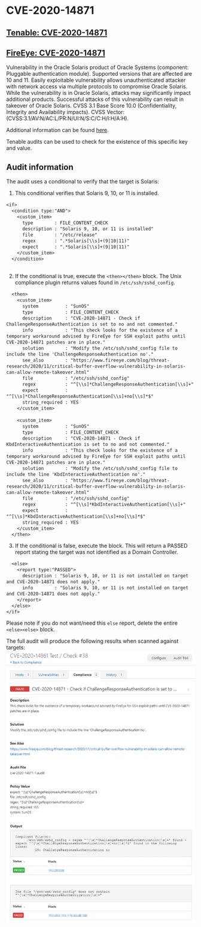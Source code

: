 # CVE-2020-14871

## [Tenable: CVE-2020-14871](https://www.tenable.com/cve/CVE-2020-14871)
## [FireEye: CVE-2020-14871](https://www.fireeye.com/blog/threat-research/2020/11/critical-buffer-overflow-vulnerability-in-solaris-can-allow-remote-takeover.html)

Vulnerability in the Oracle Solaris product of Oracle Systems (component: Pluggable authentication module). Supported versions that are affected are 10 and 11. Easily exploitable vulnerability allows unauthenticated attacker with network access via multiple protocols to compromise Oracle Solaris. While the vulnerability is in Oracle Solaris, attacks may significantly impact additional products. Successful attacks of this vulnerability can result in takeover of Oracle Solaris. CVSS 3.1 Base Score 10.0 (Confidentiality, Integrity and Availability impacts). CVSS Vector: (CVSS:3.1/AV:N/AC:L/PR:N/UI:N/S:C/C:H/I:H/A:H).

Additional information can be found [here](https://www.oracle.com/security-alerts/cpuoct2020.html).

Tenable audits can be used to check for the existence of this specific key and value.

## Audit information

The audit uses a conditional to verify that the target is Solaris:

1. This conditional verifies that Solaris 9, 10, or 11 is installed.
```
<if>
  <condition type:"AND">
    <custom_item>
      type        : FILE_CONTENT_CHECK
      description : "Solaris 9, 10, or 11 is installed"
      file        : "/etc/release"
      regex       : ".*Solaris[\\s]+(9|10|11)"
      expect      : ".*Solaris[\\s]+(9|10|11)"
    </custom_item>
  </condition>
  
```
2. If the conditional is true, execute the `<then></then>` block. The Unix compliance plugin returns values found in `/etc/ssh/sshd_config`.
```
  <then>
    <custom_item>
      system          : "SunOS"
      type            : FILE_CONTENT_CHECK
      description     : "CVE-2020-14871 - Check if ChallengeResponseAuthentication is set to no and not commented."
      info            : "This check looks for the existence of a temporary workaround advised by FireEye for SSH exploit paths until CVE-2020-14871 patches are in place."
      solution        : "Modify the /etc/ssh/sshd_config file to include the line 'ChallengeResponseAuthentication no'."
      see_also        : "https://www.fireeye.com/blog/threat-research/2020/11/critical-buffer-overflow-vulnerability-in-solaris-can-allow-remote-takeover.html"
      file            : "/etc/ssh/sshd_config"
      regex           : "^[\\s]*ChallengeResponseAuthentication[\\s]+"
      expect          : "^[\\s]*ChallengeResponseAuthentication[\\s]+no[\\s]*$"
      string_required : YES
    </custom_item>

    <custom_item>
      system          : "SunOS"
      type            : FILE_CONTENT_CHECK
      description     : "CVE-2020-14871 - Check if KbdInteractiveAuthentication is set to no and not commented."
      info            : "This check looks for the existence of a temporary workaround advised by FireEye for SSH exploit paths until CVE-2020-14871 patches are in place."
      solution        : "Modify the /etc/ssh/sshd_config file to include the line 'KbdInteractiveAuthentication no'."
      see_also        : "https://www.fireeye.com/blog/threat-research/2020/11/critical-buffer-overflow-vulnerability-in-solaris-can-allow-remote-takeover.html"
      file            : "/etc/ssh/sshd_config"
      regex           : "^[\\s]*KbdInteractiveAuthentication[\\s]+"
      expect          : "^[\\s]*KbdInteractiveAuthentication[\\s]+no[\\s]*$"
      string_required : YES
    </custom_item>
  </then>
```
3. If the conditional is false, execute the <else></else> block. This will return a PASSED report stating the target was not identified as a Domain Controller.
```
  <else>
    <report type:"PASSED">
      description : "Solaris 9, 10, or 11 is not installed on target and CVE-2020-14871 does not apply."
      info        : "Solaris 9, 10, or 11 is not installed on target and CVE-2020-14871 does not apply."
    </report>
  </else>
</if>
```
Please note if you do not want/need this `else` report, delete the entire `<else><else>` block.

The full audit will produce the following results when scanned against targets:
![Nessus 1](images/nessus1.png)
